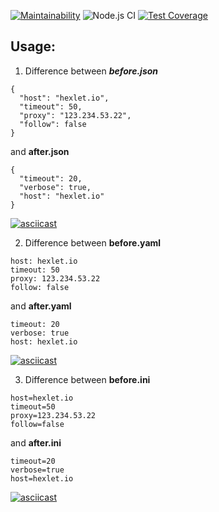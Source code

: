 [![Maintainability](https://api.codeclimate.com/v1/badges/25c7f5fcde8629f768de/maintainability)](https://codeclimate.com/github/Kopyz/backend-project-lvl2/maintainability)
![Node.js CI](https://github.com/Kopyz/backend-project-lvl2/workflows/Node.js%20CI/badge.svg)
[![Test Coverage](https://api.codeclimate.com/v1/badges/25c7f5fcde8629f768de/test_coverage)](https://codeclimate.com/github/Kopyz/backend-project-lvl2/test_coverage)

## Usage:

1. Difference between ***before.json***
```
{
  "host": "hexlet.io",
  "timeout": 50,
  "proxy": "123.234.53.22",
  "follow": false
}
```
   and **after.json**
```
{
  "timeout": 20,
  "verbose": true,
  "host": "hexlet.io"
}
```
[![asciicast](https://asciinema.org/a/zzTY4kT1mrCHhXGvB1jaoi9Gp.png)](https://asciinema.org/a/zzTY4kT1mrCHhXGvB1jaoi9Gp)

2. Difference between **before.yaml**
```
host: hexlet.io
timeout: 50
proxy: 123.234.53.22
follow: false
```
   and **after.yaml**
```
timeout: 20
verbose: true
host: hexlet.io
```
[![asciicast](https://asciinema.org/a/Lr2bw6XzzRZkHTU7ZLOt7AJYm.png)](https://asciinema.org/a/Lr2bw6XzzRZkHTU7ZLOt7AJYm)

3. Difference between **before.ini**
```
host=hexlet.io
timeout=50
proxy=123.234.53.22
follow=false
```
   and **after.ini**
```
timeout=20
verbose=true
host=hexlet.io
```
[![asciicast](https://asciinema.org/a/1WSgDf1V6mrrlAsom8KlrNV9M.png)](https://asciinema.org/a/1WSgDf1V6mrrlAsom8KlrNV9M)